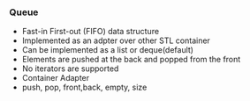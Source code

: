 ### Queue

- Fast-in First-out (FIFO) data structure
- Implemented as an adpter over other STL container
- Can be implemented as a list or deque(default)
- Elements are pushed at the back and popped from the front
- No iterators are supported
- Container Adapter
- push, pop, front,back, empty, size
